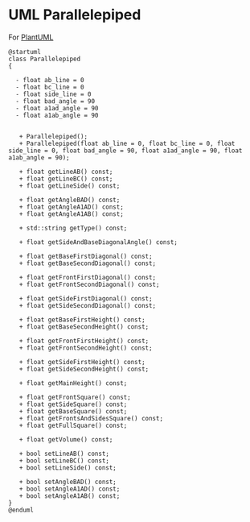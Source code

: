 # UML Parallelepiped
For [PlantUML](//www.plantuml.com/plantuml/png/XPF1IiD0443l-OezjXZ17cqHccqf7XI4YjSowQvnORfRCvk3YF-kYqh2P9gzxdkPUNF8cYAqiJjXSKGWKa_G0g95UtPdQuhFeb3gMhrYWAYWFg3pLjsfcy5hVPHUoHahsc0Eu1jCxxT308i9KWz9Ib9Nh7GsNudFe_9od5rApQKONCgrfPmwN_ss_j76nWVdRQLdStKCdk9Ae7epHVVEs9upeKgBTRNj1O5NYxoW-GgAPhcas3hV9E_vutov8YLMtcWWktNG10-Ovbx-89axrrByrtjpBExj3p9ZawcxDlWe3vLCUQfqMgQq5rbf_lfxwvgtcB-zzpANSr7msCJCrTmJRyxFUmJdkIB6lNVGsibrauO6ueQqXYflqZ3Ak1qYDvZo4h0xZN0T0YeIVdqEzKQ6ye_VS_6_vxXQPFcWxQjOMs-w4tu3)
```
@startuml
class Parallelepiped
{

  - float ab_line = 0
  - float bc_line = 0
  - float side_line = 0
  - float bad_angle = 90
  - float a1ad_angle = 90
  - float a1ab_angle = 90


   + Parallelepiped();
   + Parallelepiped(float ab_line = 0, float bc_line = 0, float side_line = 0, float bad_angle = 90, float a1ad_angle = 90, float a1ab_angle = 90);

   + float getLineAB() const;
   + float getLineBC() const;
   + float getLineSide() const;

   + float getAngleBAD() const;
   + float getAngleA1AD() const;
   + float getAngleA1AB() const;

   + std::string getType() const;

   + float getSideAndBaseDiagonalAngle() const;

   + float getBaseFirstDiagonal() const;
   + float getBaseSecondDiagonal() const;

   + float getFrontFirstDiagonal() const;
   + float getFrontSecondDiagonal() const;

   + float getSideFirstDiagonal() const;
   + float getSideSecondDiagonal() const;

   + float getBaseFirstHeight() const;
   + float getBaseSecondHeight() const;

   + float getFrontFirstHeight() const;
   + float getFrontSecondHeight() const;

   + float getSideFirstHeight() const;
   + float getSideSecondHeight() const;

   + float getMainHeight() const;

   + float getFrontSquare() const;
   + float getSideSquare() const;
   + float getBaseSquare() const;
   + float getFrontsAndSidesSquare() const;
   + float getFullSquare() const;

   + float getVolume() const;

   + bool setLineAB() const;
   + bool setLineBC() const;
   + bool setLineSide() const;

   + bool setAngleBAD() const;
   + bool setAngleA1AD() const;
   + bool setAngleA1AB() const;
}
@enduml
```
